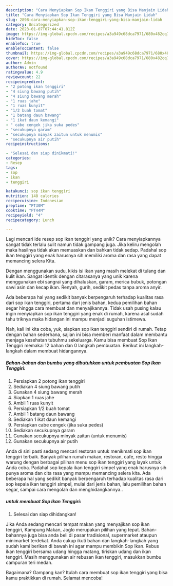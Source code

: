 ```yaml
---
description: "Cara Menyiapkan Sop Ikan Tenggiri yang Bisa Manjain Lidah"
title: "Cara Menyiapkan Sop Ikan Tenggiri yang Bisa Manjain Lidah"
slug: 2898-cara-menyiapkan-sop-ikan-tenggiri-yang-bisa-manjain-lidah
category: Uncategorized
date: 2023-01-07T07:44:41.812Z
image: https://img-global.cpcdn.com/recipes/a3a949c68dca7971/680x482cq70/sop-ikan-tenggiri-foto-resep-utama.jpg
hideToc: false
enableToc: true
enableTocContent: false
thumbnail: https://img-global.cpcdn.com/recipes/a3a949c68dca7971/680x482cq70/sop-ikan-tenggiri-foto-resep-utama.jpg
cover: https://img-global.cpcdn.com/recipes/a3a949c68dca7971/680x482cq70/sop-ikan-tenggiri-foto-resep-utama.jpg
author: Admin
authorAv: notfound
ratingvalue: 4.9
reviewcount: 22
recipeingredient:
- "2 potong ikan tenggiri"
- "4 siung bawang putih"
- "4 siung bawang merah"
- "1 ruas jahe"
- "1 ruas kunyit"
- "1/2 buah tomat"
- "1 batang daun bawang"
- "1 ikat daun kemangi"
- " cabe cengek jika suka pedes"
- "secukupnya garam"
- "secukupnya minyak zaitun untuk menumis"
- "secukupnya air putih"
recipeinstructions:

- "Selesai dan siap dinikmati!"
categories:
- Resep
tags:
- sop
- ikan
- tenggiri

katakunci: sop ikan tenggiri 
nutrition: 148 calories
recipecuisine: Indonesian
preptime: "PT30M"
cooktime: "PT44M"
recipeyield: "4"
recipecategory: Lunch

---
```





Lagi mencari ide resep sop ikan tenggiri yang unik? Cara menyiapkannya sangat tidak terlalu sulit namun tidak gampang juga. Jika keliru mengolah maka hasilnya tidak akan memuaskan dan bahkan tidak sedap. Padahal sop ikan tenggiri yang enak harusnya sih memiliki aroma dan rasa yang dapat memancing selera Kita.





Dengan menggunakan sudu, kikis isi ikan yang masih melekat di tulang dan kulit ikan. Sangat identik dengan citarasanya yang unik karena menggunakan ebi sangrai yang dihaluskan, garam, merica bubuk, potongan sawi asin dan kecap ikan. Renyah, gurih, sedikit pedas tanpa aroma anyir.

Ada beberapa hal yang sedikit banyak berpengaruh terhadap kualitas rasa dari sop ikan tenggiri, pertama dari jenis bahan, kedua pemilihan bahan segar hingga cara membuat dan menyajikannya. Tidak usah pusing kalau ingin menyiapkan sop ikan tenggiri yang enak di rumah, karena asal sudah tahu triknya maka hidangan ini mampu menjadi suguhan istimewa.






Nah, kali ini kita coba, yuk, siapkan sop ikan tenggiri sendiri di rumah. Tetap dengan bahan sederhana, sajian ini bisa memberi manfaat dalam membantu menjaga kesehatan tubuhmu sekeluarga. Kamu bisa membuat Sop Ikan Tenggiri memakai 12 bahan dan 0 langkah pembuatan. Berikut ini langkah-langkah dalam membuat hidangannya.

<!--inarticleads1-->

##### Bahan-bahan dan bumbu yang dibutuhkan untuk pembuatan Sop Ikan Tenggiri:

1. Persiapkan 2 potong ikan tenggiri
1. Sediakan 4 siung bawang putih
1. Gunakan 4 siung bawang merah
1. Siapkan 1 ruas jahe
1. Ambil 1 ruas kunyit
1. Persiapkan 1/2 buah tomat
1. Ambil 1 batang daun bawang
1. Sediakan 1 ikat daun kemangi
1. Persiapkan  cabe cengek (jika suka pedes)
1. Sediakan secukupnya garam
1. Gunakan secukupnya minyak zaitun (untuk menumis)
1. Gunakan secukupnya air putih


Anda di sini pasti sedang mencari restoran untuk menikmati sop ikan tenggiri terbaik. Banyak pilihan rumah makan, restoran, cafe, resto hingga warung dengan berbagai pilihan menu sop ikan tenggiri yang layak untuk Anda coba. Padahal sop kepala ikan tenggiri simpel yang enak harusnya sih punya aroma dan cita rasa yang mampu memancing selera kita. Ada beberapa hal yang sedikit banyak berpengaruh terhadap kualitas rasa dari sop kepala ikan tenggiri simpel, mulai dari jenis bahan, lalu pemilihan bahan segar, sampai cara mengolah dan menghidangkannya.. 

<!--inarticleads2-->

#####  untuk membuat Sop Ikan Tenggiri:


1. Selesai dan siap dihidangkan!

Jika Anda sedang mencari tempat makan yang menyajikan sop ikan tenggiri, Kampung Makan, Joglo merupakan pilihan yang tepat. Bahan-bahannya juga bisa anda beli di pasar tradisional, supermarket ataupun minimarket terdekat. Anda cukup ikuti bahan dan langkah-langkah yang sudah kami berikan di bawah ini agar mampu membikin Sop Ikan. Rebus ikan tenggiri bersama udang hingga matang, tiriskan udang dan ikan tenggiri. Masih menggunakan air rebusan ikan tenggiri, masukkan bumbu campuran teri medan. 

Bagaimana? Gampang kan? Itulah cara membuat sop ikan tenggiri yang bisa kamu praktikkan di rumah. Selamat mencoba!
